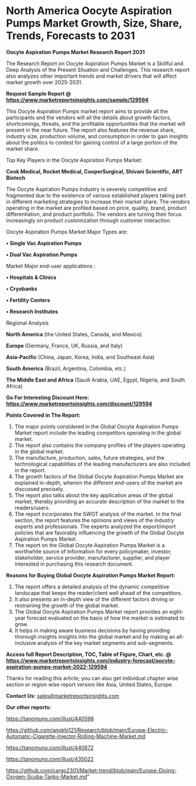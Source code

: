 # North America Oocyte Aspiration Pumps Market Growth, Size, Share, Trends, Forecasts to 2031

<strong>Oocyte Aspiration Pumps Market Research Report 2031</strong>

The Research Report on Oocyte Aspiration Pumps Market is a Skillful and Deep Analysis of the Present Situation and Challenges. This research report also analyzes other important trends and market drivers that will affect market growth over 2025-2031.

<strong>Request Sample Report @ <a href=https://www.marketreportsinsights.com/sample/129594>https://www.marketreportsinsights.com/sample/129594</a></strong>

This Oocyte Aspiration Pumps market report aims to provide all the participants and the vendors will all the details about growth factors, shortcomings, threats, and the profitable opportunities that the market will present in the near future. The report also features the revenue share, industry size, production volume, and consumption in order to gain insights about the politics to contest for gaining control of a large portion of the market share.

Top Key Players in the Oocyte Aspiration Pumps Market:

<strong>Cook Medical, Rocket Medical, CooperSurgical, Shivani Scientific, ART Biotech</strong>

The Oocyte Aspiration Pumps Industry is severely competitive and fragmented due to the existence of various established players taking part in different marketing strategies to increase their market share. The vendors operating in the market are profiled based on price, quality, brand, product differentiation, and product portfolio. The vendors are turning their focus increasingly on product customization through customer interaction.

Oocyte Aspiration Pumps Market Major Types are:

<strong>• Single Vac Aspiration Pumps

• Dual Vac Aspiration Pumps</strong>

Market Major end-user applications :

<strong>• Hospitals & Clinics

• Cryobanks

• Fertility Centers

• Research Institutes</strong>

Regional Analysis

</u><strong><b>North America</b></strong> (the United States, Canada, and Mexico)

<strong><b>Europe </b></strong>(Germany, France, UK, Russia, and Italy)

<strong><b>Asia-Pacific</b></strong> (China, Japan, Korea, India, and Southeast Asia)

<strong><b>South America</b></strong> (Brazil, Argentina, Colombia, etc.)

<strong><b>The Middle East and Africa</b></strong> (Saudi Arabia, UAE, Egypt, Nigeria, and South Africa)

<strong>Go For Interesting Discount Here: <a href=https://www.marketreportsinsights.com/discount/129594>https://www.marketreportsinsights.com/discount/129594</a></strong>

<strong>Points Covered in The Report:</strong>
<ol>
  <li>The major points considered in the Global Oocyte Aspiration Pumps Market report include the leading competitors operating in the global market.</li>
  <li>The report also contains the company profiles of the players operating in the global market.</li>
  <li>The manufacture, production, sales, future strategies, and the technological capabilities of the leading manufacturers are also included in the report.</li>
  <li>The growth factors of the Global Oocyte Aspiration Pumps Market are explained in-depth, wherein the different end-users of the market are discussed precisely.</li>
  <li>The report also talks about the key application areas of the global market, thereby providing an accurate description of the market to the readers/users.</li>
  <li>The report incorporates the SWOT analysis of the market. In the final section, the report features the opinions and views of the industry experts and professionals. The experts analyzed the export/import policies that are favorably influencing the growth of the Global Oocyte Aspiration Pumps Market.</li>
  <li>The report on the Global Oocyte Aspiration Pumps Market is a worthwhile source of information for every policymaker, investor, stakeholder, service provider, manufacturer, supplier, and player interested in purchasing this research document.</li>
</ol>
<strong>Reasons for Buying Global Oocyte Aspiration Pumps Market Report:</strong>

<ol>
  <li>The report offers a detailed analysis of the dynamic competitive landscape that keeps the reader/client well ahead of the competitors.</li>
  <li>It also presents an in-depth view of the different factors driving or restraining the growth of the global market.</li>
  <li>The Global Oocyte Aspiration Pumps Market report provides an eight-year forecast evaluated on the basis of how the market is estimated to grow.</li>
  <li>It helps in making aware business decisions by having providing thorough insights insights into the global market and by making an all-inclusive analysis of the key market segments and sub-segments.</li>
</ol>
<strong>Access full Report Description, TOC, Table of Figure, Chart, etc. @ <a href=https://www.marketreportsinsights.com/industry-forecast/oocyte-aspiration-pumps-market-2022-129594>https://www.marketreportsinsights.com/industry-forecast/oocyte-aspiration-pumps-market-2022-129594</a></strong>


Thanks for reading this article; you can also get individual chapter wise section or region wise report version like Asia, United States, Europe.

<strong>Contact Us:</strong>
sales@marketreportsinsights.com

<strong>Our other reports:</strong>

<a href=https://tanomuno.com/illust/440598>https://tanomuno.com/illust/440598</a>

<a href=https://github.com/anokhi121/Research/blob/main/Europe-Electric-Automatic-Cigarette-Injector-Rolling-Machine-Market.md>https://github.com/anokhi121/Research/blob/main/Europe-Electric-Automatic-Cigarette-Injector-Rolling-Machine-Market.md</a>

<a href=https://tanomuno.com/illust/440872>https://tanomuno.com/illust/440872</a>

<a href=https://tanomuno.com/illust/435022>https://tanomuno.com/illust/435022</a>

<a href=https://github.com/cargo2301/Market-trend/blob/main/Europe-Diving-Oxygen-Scuba-Tanks-Market.md>https://github.com/cargo2301/Market-trend/blob/main/Europe-Diving-Oxygen-Scuba-Tanks-Market.md</a>"
